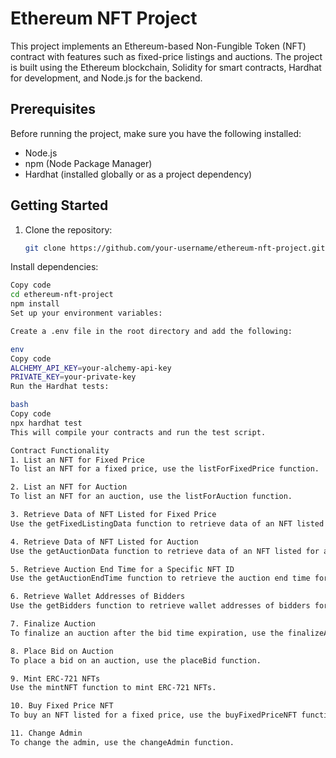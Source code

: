 # Ethereum NFT Project

This project implements an Ethereum-based Non-Fungible Token (NFT) contract with features such as fixed-price listings and auctions. The project is built using the Ethereum blockchain, Solidity for smart contracts, Hardhat for development, and Node.js for the backend.

## Prerequisites

Before running the project, make sure you have the following installed:

- Node.js
- npm (Node Package Manager)
- Hardhat (installed globally or as a project dependency)

## Getting Started

1. Clone the repository:

   ```bash
   git clone https://github.com/your-username/ethereum-nft-project.git
Install dependencies:

```bash
Copy code
cd ethereum-nft-project
npm install
Set up your environment variables:

Create a .env file in the root directory and add the following:

env
Copy code
ALCHEMY_API_KEY=your-alchemy-api-key
PRIVATE_KEY=your-private-key
Run the Hardhat tests:

bash
Copy code
npx hardhat test
This will compile your contracts and run the test script.

Contract Functionality
1. List an NFT for Fixed Price
To list an NFT for a fixed price, use the listForFixedPrice function.

2. List an NFT for Auction
To list an NFT for an auction, use the listForAuction function.

3. Retrieve Data of NFT Listed for Fixed Price
Use the getFixedListingData function to retrieve data of an NFT listed for a fixed price.

4. Retrieve Data of NFT Listed for Auction
Use the getAuctionData function to retrieve data of an NFT listed for an auction.

5. Retrieve Auction End Time for a Specific NFT ID
Use the getAuctionEndTime function to retrieve the auction end time for a specific NFT ID.

6. Retrieve Wallet Addresses of Bidders
Use the getBidders function to retrieve wallet addresses of bidders for a specific NFT ID.

7. Finalize Auction
To finalize an auction after the bid time expiration, use the finalizeAuction function.

8. Place Bid on Auction
To place a bid on an auction, use the placeBid function.

9. Mint ERC-721 NFTs
Use the mintNFT function to mint ERC-721 NFTs.

10. Buy Fixed Price NFT
To buy an NFT listed for a fixed price, use the buyFixedPriceNFT function.

11. Change Admin
To change the admin, use the changeAdmin function.
